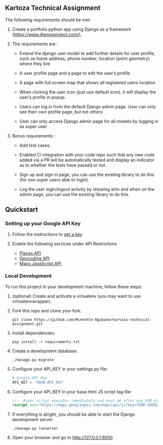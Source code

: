 ## Kartoza Technical Assignment

The following requirements should be met:

1. Create a portfolio python app using Django as a framework (https://www.djangoproject.com/),

2. The requirements are :
    - Extend the django user model to add further details for user profile, such as home address, phone number, location (point geometry) where they live 

    - A user profile page and a page to edit the user’s profile

    - A page with full screen map that shows all registered users location

    - When clicking the user icon (just use default icon), it will display the user’s
    profile in popup. 

    - Users can log in from the default Django admin page. User can only see
    their own profile page, but not others

    - User can only access Django admin page for all models by logging in as
    super user 

3. Bonus requirements :
    - Add test cases.

    - Enabled CI integration with your code repo such that any new code added via a PR will be  automatically tested and display an indicator as to whether the tests have passed or not.

    - Sign up and sign in page, you can use the existing library to do this (for non super users able to login).

    - Log the user login/logout activity by showing who and when on the admin page, you can use the existing library to do this.

## Quickstart

### Setting up your Google API Key
1. Follow the instructions to [get a key](https://developers.google.com/maps/documentation/javascript/get-api-key "get a key")

2. Enable the following services under API Restrictions
    - [Places API](https://developers.google.com/maps/documentation/places/web-service/overview "Places API")
    - [Geocoding API](https://developers.google.com/maps/documentation/geocoding/overview "Geocoding API")
    - [Maps JavaScript API](https://developers.google.com/maps/documentation/javascript/overview "Maps JavaScript API")

### Local Development
To run this project in your development machine, follow these steps:

1. (optional) Create and activate a virtualenv (you may want to use virtualenvwrapper).

2. Fork this repo and clone your fork:

    `git clone https://github.com/Minenhle-Ngubane/kartoza-technical-assignment.git`

3. Install dependencies:

    `pip install -r requirements.txt`

4. Create a development database:

    `./manage.py migrate`

5. Configure your API_KEY in your settings.py file:

    ```python
    # Google API Key
    API_KEY = 'YOUR API KEY'
    ```

6. Configure your API_KEY in your base.html JS script tag file:
    ```html
    <!-- Async script executes immediately and must be after any DOM elements used in callback. -->
    <script src="https://maps.googleapis.com/maps/api/js?key=YOUR GOOGLE API KEY GOES HERE&libraries=places&callback=initMap"async></script>
    ```

7. If everything is alright, you should be able to start the Django development server:

    `./manage.py runserver`

8. Open your browser and go to http://127.0.0.1:8000

